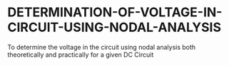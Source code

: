 # DETERMINATION-OF-VOLTAGE-IN-CIRCUIT-USING-NODAL-ANALYSIS
To determine the voltage in the circuit using nodal analysis both theoretically and practically for a given DC Circuit
